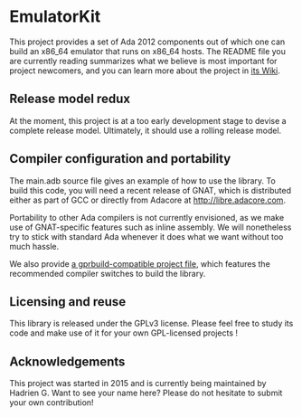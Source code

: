 # EmulatorKit

This project provides a set of Ada 2012 components out of which one can build an x86_64 emulator that runs on x86_64 hosts. The README file you are currently reading summarizes what we believe is most important for project newcomers, and you can learn more about the project in [its Wiki](https://github.com/Neolander/emulatorkit/wiki).

## Release model redux

At the moment, this project is at a too early development stage to devise a complete release model. Ultimately, it should use a rolling release model.

## Compiler configuration and portability

The main.adb source file gives an example of how to use the library. To build this code, you will need a recent release of GNAT, which is distributed either as part of GCC or directly from Adacore at <http://libre.adacore.com>.

Portability to other Ada compilers is not currently envisioned, as we make use of GNAT-specific features such as inline assembly. We will nonetheless try to stick with standard Ada whenever it does what we want without too much hassle.

We also provide [a gprbuild-compatible project file](https://github.com/Neolander/emulatorkit/blob/unstable/emulatorkit.gpr), which features the recommended compiler switches to build the library.

## Licensing and reuse

This library is released under the GPLv3 license. Please feel free to study its code and make use of it for your own GPL-licensed projects !

## Acknowledgements

This project was started in 2015 and is currently being maintained by Hadrien G. Want to see your name here? Please do not hesitate to submit your own contribution!
